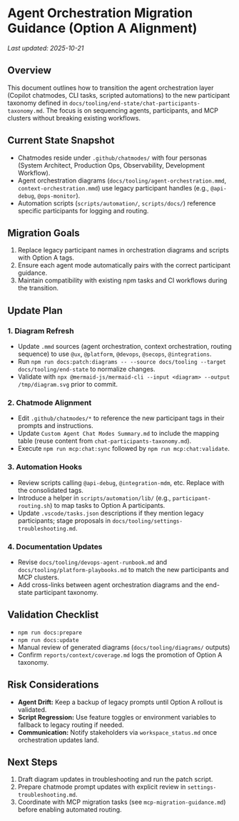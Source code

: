 # Agent Orchestration Migration Guidance (Option A Alignment)

_Last updated: 2025-10-21_

## Overview

This document outlines how to transition the agent orchestration layer (Copilot chatmodes, CLI tasks, scripted automations) to the new participant taxonomy defined in `docs/tooling/end-state/chat-participants-taxonomy.md`. The focus is on sequencing agents, participants, and MCP clusters without breaking existing workflows.

## Current State Snapshot

- Chatmodes reside under `.github/chatmodes/` with four personas (System Architect, Production Ops, Observability, Development Workflow).
- Agent orchestration diagrams (`docs/tooling/agent-orchestration.mmd`, `context-orchestration.mmd`) use legacy participant handles (e.g., `@api-debug`, `@ops-monitor`).
- Automation scripts (`scripts/automation/`, `scripts/docs/`) reference specific participants for logging and routing.

## Migration Goals

1. Replace legacy participant names in orchestration diagrams and scripts with Option A tags.
2. Ensure each agent mode automatically pairs with the correct participant guidance.
3. Maintain compatibility with existing npm tasks and CI workflows during the transition.

## Update Plan

### 1. Diagram Refresh

- Update `.mmd` sources (agent orchestration, context orchestration, routing sequence) to use `@ux`, `@platform`, `@devops`, `@secops`, `@integrations`.
- Run `npm run docs:patch:diagrams -- --source docs/tooling --target docs/tooling/end-state` to normalize changes.
- Validate with `npx @mermaid-js/mermaid-cli --input <diagram> --output /tmp/diagram.svg` prior to commit.

### 2. Chatmode Alignment

- Edit `.github/chatmodes/*` to reference the new participant tags in their prompts and instructions.
- Update `Custom Agent Chat Modes Summary.md` to include the mapping table (reuse content from `chat-participants-taxonomy.md`).
- Execute `npm run mcp:chat:sync` followed by `npm run mcp:chat:validate`.

### 3. Automation Hooks

- Review scripts calling `@api-debug`, `@integration-mdm`, etc. Replace with the consolidated tags.
- Introduce a helper in `scripts/automation/lib/` (e.g., `participant-routing.sh`) to map tasks to Option A participants.
- Update `.vscode/tasks.json` descriptions if they mention legacy participants; stage proposals in `docs/tooling/settings-troubleshooting.md`.

### 4. Documentation Updates

- Revise `docs/tooling/devops-agent-runbook.md` and `docs/tooling/platform-playbooks.md` to match the new participants and MCP clusters.
- Add cross-links between agent orchestration diagrams and the end-state participant taxonomy.

## Validation Checklist

- `npm run docs:prepare`
- `npm run docs:update`
- Manual review of generated diagrams (`docs/tooling/diagrams/` outputs)
- Confirm `reports/context/coverage.md` logs the promotion of Option A taxonomy.

## Risk Considerations

- **Agent Drift:** Keep a backup of legacy prompts until Option A rollout is validated.
- **Script Regression:** Use feature toggles or environment variables to fallback to legacy routing if needed.
- **Communication:** Notify stakeholders via `workspace_status.md` once orchestration updates land.

## Next Steps

1. Draft diagram updates in troubleshooting and run the patch script.
2. Prepare chatmode prompt updates with explicit review in `settings-troubleshooting.md`.
3. Coordinate with MCP migration tasks (see `mcp-migration-guidance.md`) before enabling automated routing.
